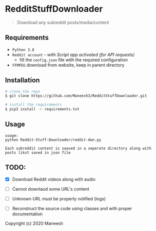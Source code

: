 # RedditStuffDownloader
>Download any subreddit posts/media/content

## Requirements
* `Python 3.8`
* `Reddit account` - _with Script app activated (for API requests)_
  * fill the `config.json` file with the required configuration
* `FFMPEG` download from website, keep in parent directory

## Installation

```bash
# clone the repo
$ git clone https://github.com/Maneesh3/RedditStuffDownloader.git

# install the requirements
$ pip3 install -r requirements.txt
```

## Usage
```
usage: 
python Reddit-Stuff-Downloader/reddit-dwn.py 

Each subreddit content is saaved in a seperate directory along with posts likst saved in json file
```
## TODO:
- [x] Download Reddit videos along with audio
- [ ] Cannot downlaod some URL's content
- [ ] Unknown URL must be properly notified (logs)
- [ ] Reconstruct the source code using classes and with proper documentation


Copyright (c) 2020 Maneesh
